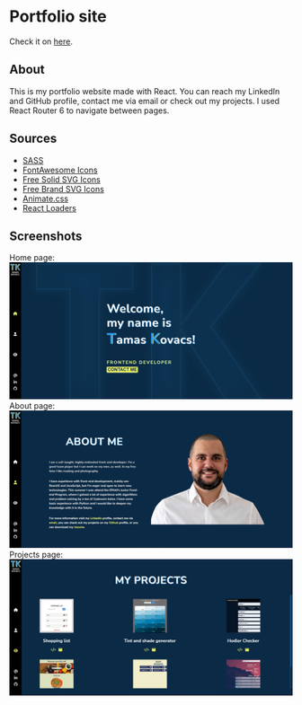# Portfolio site

Check it on [here](https://tkwebdev.vercel.app/).

## About

This is my portfolio website made with React. You can reach my LinkedIn and GitHub profile, contact me via email or check out my projects. I used React Router 6 to navigate between pages.

## Sources

- [SASS]("https://sass-lang.com/")
- [FontAwesome Icons]("https://www.npmjs.com/package/@fortawesome/react-fontawesome")
- [Free Solid SVG Icons]("https://www.npmjs.com/package/@fortawesome/free-solid-svg-icons")
- [Free Brand SVG Icons]("https://www.npmjs.com/package/@fortawesome/free-brands-svg-icons")
- [Animate.css]("https://animate.style/")
- [React Loaders]("https://www.npmjs.com/package/react-loaders")

## Screenshots

Home page:
![Main page screenshot](src/Assets/Screenshots/port_main.jpg)
About page:
![About page screenshot](src/Assets/Screenshots/port_about.jpg)
Projects page:
![Project page screenshot](src/Assets/Screenshots/port_projects.jpg)
